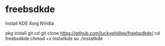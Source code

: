 # freebsdkde
Install KDE Xorg NVidia


pkg install git
cd
git clone https://github.com/luckyphillips/freebsdkde/
cd freebsdkde
chmod +x installkde
su
./installkde
